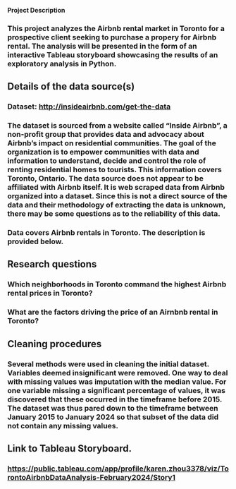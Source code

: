
__Project Description__
### This project analyzes the Airbnb rental market in Toronto for a prospective client seeking to purchase a propery for Airbnb rental. The analysis will be presented in the form of an interactive Tableau storyboard showcasing the results of an exploratory analysis in Python.  

## **Details of the data source(s)**
### **Dataset:** http://insideairbnb.com/get-the-data

### The dataset is sourced from a website called “Inside Airbnb”, a non-profit group that provides data and advocacy about Airbnb’s impact on residential communities. The goal of the organization is to empower communities with data and information to understand, decide and control the role of renting residential homes to tourists.  This information covers Toronto, Ontario. The data source does not appear to be affiliated with Airbnb itself. It is web scraped data from Airbnb organized into a dataset. Since this is not a direct source of the data and their methodology of extracting the data is unknown, there may be some questions as to the reliability of this data. 

### Data covers Airbnb rentals in Toronto. The description is provided below.


## Research questions
### Which neighborhoods in Toronto command the highest Airbnb rental prices in Toronto?
### What are the factors driving the price of an Airnbnb rental in Toronto?

## Cleaning procedures
### Several methods were used in cleaning the initial dataset. Variables deemed insignificant were removed. One way to deal with missing values was imputation with the median value. For one variable missing a significant percentage of values, it was discovered that these occurred in the timeframe before 2015. The dataset was thus pared down to the timeframe between January 2015 to January 2024 so that subset of the data did not contain any missing values.  


## Link to Tableau Storyboard.
### https://public.tableau.com/app/profile/karen.zhou3378/viz/TorontoAirbnbDataAnalysis-February2024/Story1 
